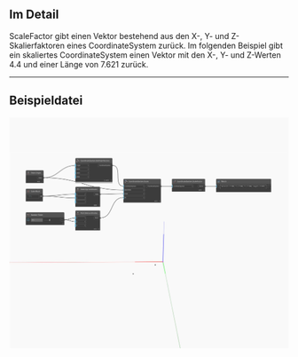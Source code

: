## Im Detail
ScaleFactor gibt einen Vektor bestehend aus den X-, Y- und Z-Skalierfaktoren eines CoordinateSystem zurück. Im folgenden Beispiel gibt ein skaliertes CoordinateSystem einen Vektor mit den X-, Y- und Z-Werten 4.4 und einer Länge von 7.621 zurück.
___
## Beispieldatei

![ScaleFactor](./Autodesk.DesignScript.Geometry.CoordinateSystem.ScaleFactor_img.jpg)

